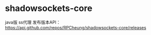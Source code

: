 # shadowsockets-core
java版 ss代理
发布版本API： https://api.github.com/repos/RPCheung/shadowsockets-core/releases
